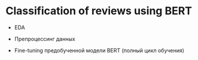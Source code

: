# Classification of reviews using BERT
- EDA <p>
- Препроцессинг данных <p>
- Fine-tuning предобученной модели BERT (полный цикл обучения)<p>
